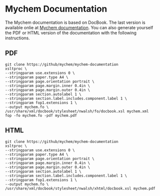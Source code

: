 # Mychem Documentation
The Mychem documentation is based on DocBook. The last version is available onlie at [Mychem documentation](https://sourceforge.net/projects/mychem/files/documentation/). You can also generate yourself the PDF or HTML version of the documentation with the following instructions.

## PDF
    git clone https://github/mychem/mychem-documentation
    xsltproc \
    --stringparam use.extensions 0 \
    --stringparam paper.type A4 \
    --stringparam page.orientation portrait \
    --stringparam page.margin.inner 0.4in \
    --stringparam page.margin.outer 0.4in \
    --stringparam section.autolabel 1 \
    --stringparam section.label.includes.component.label 1 \
    --stringparam fop1.extensions 1 \
    --output mychem.fo \
    /usr/share/xml/docbook/stylesheet/nwalsh/fo/docbook.xsl mychem.xml
    fop -fo mychem.fo -pdf mychem.pdf

## HTML
    git clone https://github/mychem/mychem-documentation
    xsltproc \
    --stringparam use.extensions 0 \
    --stringparam paper.type A4 \
    --stringparam page.orientation portrait \
    --stringparam page.margin.inner 0.4in \
    --stringparam page.margin.outer 0.4in \
    --stringparam section.autolabel 1 \
    --stringparam section.label.includes.component.label 1 \
    --stringparam fop1.extensions 1 \
    --output mychem.fo \
    /usr/share/xml/docbook/stylesheet/nwalsh/xhtml/docbook.xsl mychem.pdf
